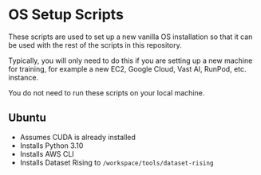 # OS Setup Scripts

These scripts are used to set up a new vanilla OS installation so that it can be used with
the rest of the scripts in this repository.

Typically, you will only need to do this if you are setting up a new machine for training,
for example a new EC2, Google Cloud, Vast AI, RunPod, etc. instance. 

You do not need to run these scripts on your local machine.

## Ubuntu
* Assumes CUDA is already installed
* Installs Python 3.10
* Installs AWS CLI
* Installs Dataset Rising to `/workspace/tools/dataset-rising`



